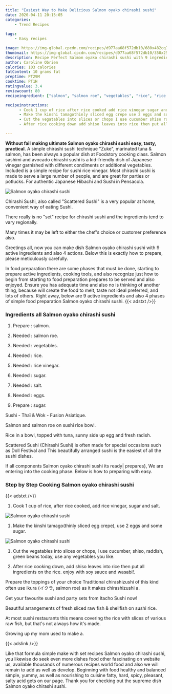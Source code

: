 ```yaml
---
title: "Easiest Way to Make Delicious Salmon oyako chirashi sushi"
date: 2020-04-11 20:15:05
categories:
    - Trend Recipes
    
tags:
    - Easy recipes

image: https://img-global.cpcdn.com/recipes/d977aa68f572db10/680x482cq70/salmon-oyako-chirashi-sushi-recipe-main-photo.jpg
thumbnail: https://img-global.cpcdn.com/recipes/d977aa68f572db10/350x250cq70/salmon-oyako-chirashi-sushi-recipe-main-photo.jpg
description: Recipe Perfect Salmon oyako chirashi sushi with 9 ingredients and 4 stages of easy cooking.
author: Caroline Obrien
calories: 103 calories
fatContent: 10 grams fat
preptime: PT29M
cooktime: PT1H
ratingvalue: 3.4
reviewcount: 80
recipeingredient: ["salmon", "salmon roe", "vegetables", "rice", "rice vinegar", "sugar", "salt", "eggs", "sugar"]

recipeinstructions: 
      - Cook 1 cup of rice after rice cooked add rice vinegar sugar and salt 
      - Make the kinshi tamagothinly sliced egg crepe use 2 eggs and some sugar 
      - Cut the vegatables into slices or chops I use cucumber shiso raddish green beans today use any vegetables you like 
      - After rice cooking down add shiso leaves into rice then put all ingredients on the rice enjoy with soy sauce and wasabi

---
```




**Without fail making ultimate Salmon oyako chirashi sushi easy, tasty, practical**. A simple chirashi sushi technique &#34;Zuke&#34;, marinated tuna &amp; salmon, has been always a popular dish at Foodstory cooking class. Salmon sashimi and avocado chirashi sushi is a kid-friendly dish of Japanese vinegar garnished with different condiments or additional vegetables. Included is a simple recipe for sushi rice vinegar. Most chirashi sushi is made to serve a large number of people, and are great for parties or potlucks. For authentic Japanese Hibachi and Sushi in Pensacola.


![Salmon oyako chirashi sushi](https://img-global.cpcdn.com/recipes/d977aa68f572db10/680x482cq70/salmon-oyako-chirashi-sushi-recipe-main-photo.jpg "Salmon oyako chirashi sushi")



Chirashi Sushi, also called &#34;Scattered Sushi&#34; is a very popular at home, convenient way of eating Sushi.

There really is no &#34;set&#34; recipe for chirashi sushi and the ingredients tend to vary regionally.

Many times it may be left to either the chef&#39;s choice or customer preference also.


Greetings all, now you can make dish Salmon oyako chirashi sushi with 9 active ingredients and also 4 actions. Below this is exactly how to prepare, please meticulously carefully.

In food preparation there are some phases that must be done, starting to prepare active ingredients, cooking tools, and also recognize just how to begin from starting to food preparation prepares to be served and also enjoyed. Ensure you has adequate time and also no is thinking of another thing, because will create the food to melt, taste not ideal preferred, and lots of others. Right away, below are 9 active ingredients and also 4 phases of simple food preparation Salmon oyako chirashi sushi.
{{< adstxt />}}

### Ingredients all Salmon oyako chirashi sushi


1. Prepare  : salmon.

1. Needed  : salmon roe.

1. Needed  : vegetables.

1. Needed  : rice.

1. Needed  : rice vinegar.

1. Needed  : sugar.

1. Needed  : salt.

1. Needed  : eggs.

1. Prepare  : sugar.


Sushi - Thaï &amp; Wok - Fusion Asiatique.

Salmon and salmon roe on sushi rice bowl.

Rice in a bowl, topped with tuna, sunny side up egg and fresh radish.

Scattered Sushi (Chirashi Sushi) is often made for special occasions such as Doll Festival and This beautifully arranged sushi is the easiest of all the sushi dishes.


If all components Salmon oyako chirashi sushi its ready| prepares}, We are entering into the cooking phase. Below is how to preparing with easy.

### Step by Step Cooking Salmon oyako chirashi sushi

{{< adstxt />}}


1. Cook 1 cup of rice, after rice cooked, add rice vinegar, sugar and salt.



![Salmon oyako chirashi sushi](https://img-global.cpcdn.com/steps/ab8ef0a10c4a9d0e/160x128cq70/salmon-oyako-chirashi-sushi-recipe-step-1-photo.jpg" "Salmon oyako chirashi sushi")



1. Make the kinshi tamago(thinly sliced egg crepe), use 2 eggs and some sugar.



![Salmon oyako chirashi sushi](https://img-global.cpcdn.com/steps/ab5e18ed9d0e2b08/160x128cq70/salmon-oyako-chirashi-sushi-recipe-step-2-photo.jpg" "Salmon oyako chirashi sushi")



1. Cut the vegatables into slices or chops, I use cucumber, shiso, raddish, green beans today, use any vegetables you like.



1. After rice cooking down, add shiso leaves into rice then put all ingredients on the rice. enjoy with soy sauce and wasabi!.




Prepare the toppings of your choice Traditional chirashizushi of this kind often use ikura (イクラ, salmon roe) as it makes chirashizushi a.

Get your favourite sushi and party sets from Itacho Sushi now!

Beautiful arrangements of fresh sliced raw fish &amp; shellfish on sushi rice.

At most sushi restaurants this means covering the rice with slices of various raw fish, but that&#39;s not always how it&#39;s made.

Growing up my mom used to make a.


{{< adslink />}}

Like that formula simple make with set recipes Salmon oyako chirashi sushi, you likewise do seek even more dishes food other fascinating on website us, available thousands of numerous recipes world food and also we will remain to add as well as develop. Beginning with food healthy and balanced simple, yummy, as well as nourishing to cuisine fatty, hard, spicy, pleasant, salty acid gets on our page. Thank you for checking out the supreme dish Salmon oyako chirashi sushi.
